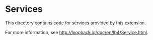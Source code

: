 # Services

This directory contains code for services provided by this extension.

For more information, see <http://loopback.io/doc/en/lb4/Service.html>.
